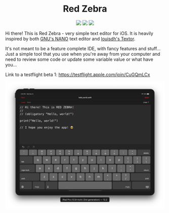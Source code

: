 <h1 align="center">Red Zebra</h1>
  
  <p align="center">
    <img src= "https://img.shields.io/badge/version-1.0-orange.svg" />
    <img src= "https://img.shields.io/badge/iOS-12.2%2B-blue.svg" />
    <img src= "https://img.shields.io/badge/swift-5.0-blue.svg" />
  </p>


Hi there! This is Red Zebra - very simple text editor for iOS.
It is heavily inspired by both [GNU's NANO](https://www.nano-editor.org) text editor and [louisdh's Textor](https://github.com/louisdh/textor).

It's not meant to be a feature complete IDE, with fancy features and stuff...
Just a simple tool that you use when you're away from your computer and need to review some code or
update some variable value or what have you...

Link to a testflight beta 1: https://testflight.apple.com/join/CuGQmLCx


![screenshot1](https://github.com/JKKross/Red_Zebra/blob/master/_screenshots/_github/Red_Zebra_iPad_simulator.png)

